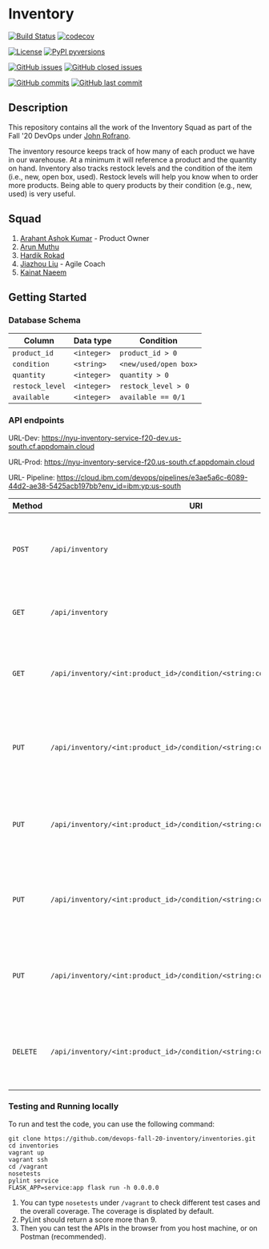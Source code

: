 # Inventory

[![Build Status](https://travis-ci.org/devops-fall-20-inventory/inventories.svg?branch=master)](https://travis-ci.org/devops-fall-20-inventory/inventories)
[![codecov](https://codecov.io/gh/devops-fall-20-inventory/inventories/branch/master/graph/badge.svg?token=WHT72OFUGH)](https://codecov.io/gh/devops-fall-20-inventory/inventories)

[![License](https://img.shields.io/badge/License-Apache%202.0-blue.svg)](https://opensource.org/licenses/Apache-2.0)
[![PyPI pyversions](https://img.shields.io/pypi/pyversions/ansicolortags.svg)](https://pypi.python.org/pypi/ansicolortags/)

[![GitHub issues](https://img.shields.io/github/issues/devops-fall-20-inventory/inventories)](https://github.com/devops-fall-20-inventory/inventories/issues)
[![GitHub closed issues](https://img.shields.io/github/issues-closed/devops-fall-20-inventory/inventories?color=g)](https://github.com/devops-fall-20-inventory/inventories/issues?q=is%3Aissue+is%3Aclosed)

[![GitHub commits](https://img.shields.io/github/commit-activity/m/devops-fall-20-inventory/inventories)](https://github.com/devops-fall-20-inventory/inventories/commits)
[![GitHub last commit](https://img.shields.io/github/last-commit/devops-fall-20-inventory/inventories?color=blue)](https://github.com/devops-fall-20-inventory/inventories/commit/master)

## Description
This repository contains all the work of the Inventory Squad as part of the Fall '20 DevOps under [John Rofrano](https://github.com/rofrano).

The inventory resource keeps track of how many of each product we have in our warehouse. At a minimum it will reference a product and the quantity on hand. Inventory also tracks restock levels and the condition of the item (i.e., new, open box, used). Restock levels will help you know when to order more products. Being able to query products by their condition (e.g., new, used) is very useful.

## Squad

1. [Arahant Ashok Kumar](https://github.com/arahant) - Product Owner
2. [Arun Muthu](https://github.com/arungithub9)
3. [Hardik Rokad](https://github.com/hardikr586)
4. [Jiazhou Liu](https://github.com/602071349) - Agile Coach
5. [Kainat Naeem](https://github.com/kainattnaeem)

## Getting Started

### Database Schema

| Column | Data type | Condition |
| --- | --- | --- |
| `product_id` | `<integer>` | `product_id > 0` |
| `condition` | `<string>` | `<new/used/open box>` |
| `quantity` | `<integer>` | `quantity > 0` |
| `restock_level` | `<integer>` | `restock_level > 0` |
| `available` | `<integer>` | `available == 0/1` |

### API endpoints 

URL-Dev: https://nyu-inventory-service-f20-dev.us-south.cf.appdomain.cloud

URL-Prod: https://nyu-inventory-service-f20.us-south.cf.appdomain.cloud

URL- Pipeline: https://cloud.ibm.com/devops/pipelines/e3ae5a6c-6089-44d2-ae38-5425acb197bb?env_id=ibm:yp:us-south


| Method | URI | Description | Content-Type | Sample Payload |
| --- | --- | ------ | --- | ------- |
| `POST` | `/api/inventory` | Given the data body this creates an inventory record in the DB | application/json | ```{"product_id": 321,"condition": "new","available": 1,"quantity": 2,"restock_level": 1}``` |
| `GET` | `/api/inventory` | Returns a collection of all inventories in the DB | N/A | N/A |
| `GET` | `/api/inventory/<int:product_id>/condition/<string:condition>` | Returns the inventory record with the given `product_id` and `condition` | N/A | N/A |
| `PUT` | `/api/inventory/<int:product_id>/condition/<string:condition>` | Updates the inventory record with the given `product_id` and `condition` | application/json | ```{"available": 1,"quantity": 2,"restock_level": 1}``` |
| `PUT` | `/api/inventory/<int:product_id>/condition/<string:condition>/activate` | Given the `product_id` and `condition` this updates `available = 1` | N/A | N/A |
| `PUT` | `/api/inventory/<int:product_id>/condition/<string:condition>/deactivate` | Given the `product_id` and `condition` this updates `available = 0` | N/A | N/A |
| `PUT` | `/api/inventory/<int:product_id>/condition/<string:condition>/restock` | Given the `product_id`, `condition` and `amount` (body) this updates `quantity += amount` | application/json | `{"amount": 2}` |
| `DELETE` | `/api/inventory/<int:product_id>/condition/<string:condition>` | Given the `product_id` and `condition` this updates `available = 0` | N/A | N/A |

### Testing and Running locally

To run and test the code, you can use the following command:
```
git clone https://github.com/devops-fall-20-inventory/inventories.git
cd inventories
vagrant up
vagrant ssh
cd /vagrant
nosetests
pylint service
FLASK_APP=service:app flask run -h 0.0.0.0
```

1. You can type `nosetests` under `/vagrant` to check different test cases and the overall coverage. The coverage is displated by default.
2. PyLint should return a score more than 9.
3. Then you can test the APIs in the browser from you host machine, or on Postman (recommended).
